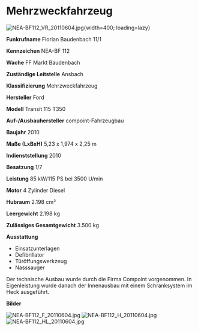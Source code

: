 # Mehrzweckfahrzeug

![NEA-BF112_VR_20110604.jpg](bilder%2Fmzf%2FNEA-BF112_VR_20110604.jpg){width=400; loading=lazy}

**Funkrufname**
Florian Baudenbach 11/1

**Kennzeichen**
NEA-BF 112

**Wache**
FF Markt Baudenbach

**Zuständige Leitstelle**
Ansbach

**Klassifizierung**
Mehrzweckfahrzeug

**Hersteller**
Ford

**Modell**
Transit 115 T350

**Auf-/Ausbauhersteller**
compoint-Fahrzeugbau

**Baujahr**
2010

**Maße (LxBxH)**
5,23 x 1,974 x 2,25 m

**Indienststellung**
2010

**Besatzung**
1/7

**Leistung**
85 kW/115 PS bei 3500 U/min

**Motor**
4 Zylinder Diesel

**Hubraum**
2.198 cm³

**Leergewicht**
2.198 kg

**Zulässiges Gesamtgewicht**
3.500 kg

**Ausstattung**

* Einsatzunterlagen
* Defibrillator
* Türöffungswerkzeug
* Nasssauger

Der technische Ausbau wurde durch die Firma Compoint vorgenommen. In Eigenleistung wurde danach der Innenausbau mit einem Schranksystem im Heck ausgeführt.

**Bilder**

![NEA-BF112_F_20110604.jpg](bilder%2Fmzf%2FNEA-BF112_F_20110604.jpg)
![NEA-BF112_H_20110604.jpg](bilder%2Fmzf%2FNEA-BF112_H_20110604.jpg)
![NEA-BF112_HL_20110604.jpg](bilder%2Fmzf%2FNEA-BF112_HL_20110604.jpg)